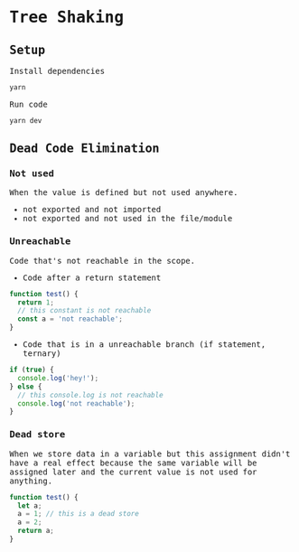 <samp>

# Tree Shaking

## Setup

Install dependencies

```bash
yarn
```

Run code

```bash
yarn dev
```

## Dead Code Elimination

### Not used

When the value is defined but not used anywhere.

- not exported and not imported
- not exported and not used in the file/module

### Unreachable

Code that's not reachable in the scope.

- Code after a return statement

```javascript
function test() {
  return 1;
  // this constant is not reachable
  const a = 'not reachable';
}
```

- Code that is in a unreachable branch (if statement, ternary)

```javascript
if (true) {
  console.log('hey!');
} else {
  // this console.log is not reachable
  console.log('not reachable');
}
```

### Dead store

When we store data in a variable but this assignment didn't have a real effect because the same variable will be assigned later and the current value is not used for anything.

```javascript
function test() {
  let a;
  a = 1; // this is a dead store
  a = 2;
  return a;
}
```

</samp>

